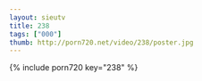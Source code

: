 ```yaml
--- 
layout: sieutv
title: 238
tags: ["000"]
thumb: http://porn720.net/video/238/poster.jpg
---
```

{% include porn720 key="238" %} 
